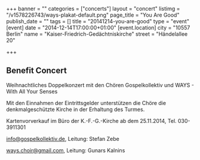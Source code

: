 +++
banner = ""
categories = ["concerts"]
layout = "concert"
listimg = "/v1578226743/ways-plakat-default.png"
page_title = "You Are Good"
publish_date = ""
tags = []
title = "20141214-you-are-good"
type = "event"
[event]
date = "2014-12-14T17:00:00+01:00"
[event.location]
city = "10557 Berlin"
name = "Kaiser-Friedrich-Gedächtniskirche"
street = "Händelallee 20"

+++
## Benefit Concert

Weihnachtliches Doppelkonzert mit den Chören Gospelkollektiv und WAYS - With All Your Senses

Mit den Einnahmen der Eintrittsgelder unterstützen die Chöre die denkmalgeschützte Kirche in der Erhaltung des Turmes.

Kartenvorverkauf im Büro der K.-F.-G.-Kirche ab dem 25.11.2014, Tel. 030-3911301

info@gospelkollektiv.de, Leitung: Stefan Zebe

ways.choir@gmail.com, Leitung: Gunars Kalnins